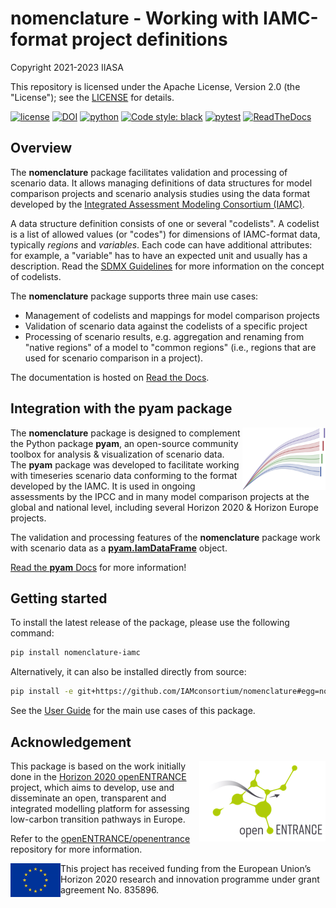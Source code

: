 # nomenclature - Working with IAMC-format project definitions

Copyright 2021-2023 IIASA

This repository is licensed under the Apache License, Version 2.0 (the "License"); see
the [LICENSE](LICENSE) for details.

[![license](https://img.shields.io/badge/License-Apache%202.0-black)](https://github.com/IAMconsortium/nomenclature/blob/main/LICENSE)
[![DOI](https://zenodo.org/badge/375724610.svg)](https://zenodo.org/badge/latestdoi/375724610)
[![python](https://img.shields.io/badge/python-3.8_|_3.9_|_3.10-blue?logo=python&logoColor=white)](https://github.com/IAMconsortium/nomenclature)
[![Code style:
black](https://img.shields.io/badge/code%20style-black-000000.svg)](https://github.com/psf/black)
[![pytest](https://github.com/IAMconsortium/nomenclature/actions/workflows/pytest.yml/badge.svg)](https://github.com/IAMconsortium/nomenclature/actions/workflows/pytest.yml)
[![ReadTheDocs](https://readthedocs.org/projects/docs/badge)](https://nomenclature-iamc.readthedocs.io)

## Overview

The **nomenclature** package facilitates validation and processing of scenario data.
It allows managing definitions of data structures for model comparison projects and
scenario analysis studies using the data format developed by the
[Integrated Assessment Modeling Consortium (IAMC)](https://www.iamconsortium.org).

A data structure definition consists of one or several "codelists".
A codelist is a list of allowed values (or "codes") for dimensions of IAMC-format data,
typically *regions* and *variables*. Each code can have additional attributes:
for example, a "variable" has to have an expected unit and usually has a description.
Read the [SDMX Guidelines](https://sdmx.org/?page_id=4345) for more information on
the concept of codelists.

The **nomenclature** package supports three main use cases:

- Management of codelists and mappings for model comparison projects
- Validation of scenario data against the codelists of a specific project
- Processing of scenario results, e.g. aggregation and renaming from "native regions" of
  a model to "common regions" (i.e., regions that are used for scenario comparison in a project).
  
The documentation is hosted on [Read the Docs](https://nomenclature-iamc.readthedocs.io/).

## Integration with the pyam package

<img src="https://github.com/IAMconsortium/pyam/blob/main/docs/logos/pyam-logo.png"
width="133" height="100" align="right" alt="pyam logo" />

The **nomenclature** package is designed to complement the Python package **pyam**,
an open-source community toolbox for analysis & visualization of scenario data.
The **pyam** package was developed to facilitate working with timeseries scenario data
conforming to the format developed by the IAMC. It is used in ongoing assessments by
the IPCC and in many model comparison projects at the global and national level,
including several Horizon 2020 & Horizon Europe projects.

The validation and processing features of the **nomenclature** package
work with scenario data as a [**pyam.IamDataFrame**](https://pyam-iamc.readthedocs.io/en/stable/api/iamdataframe.html) object.

[Read the **pyam** Docs](https://pyam-iamc.readthedocs.io) for more information!

## Getting started

To install the latest release of the package, please use the following command:

```bash
pip install nomenclature-iamc
```

Alternatively, it can also be installed directly from source:

```bash
pip install -e git+https://github.com/IAMconsortium/nomenclature#egg=nomenclature
```

See the [User Guide](https://nomenclature-iamc.readthedocs.io/en/latest/user_guide.html)
for the main use cases of this package.

## Acknowledgement

<img src="./docs/_static/open_entrance-logo.png" width="202" height="129"
align="right" alt="openENTRANCE logo" />

This package is based on the work initially done in the [Horizon 2020
openENTRANCE](https://openentrance.eu) project, which aims to  develop, use and
disseminate an open, transparent and integrated  modelling platform for assessing
low-carbon transition pathways in Europe.

Refer to the [openENTRANCE/openentrance](https://github.com/openENTRANCE/openentrance)
repository for more information.

<img src="./docs/_static/EU-logo-300x201.jpg" width="80" height="54" align="left"
alt="EU logo" /> This project has received funding from the European Union’s Horizon
2020 research and innovation programme under grant agreement No. 835896.

